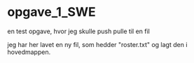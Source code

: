 # opgave_1_SWE
en test opgave, hvor jeg skulle push pulle til en fil

jeg har her lavet en ny fil, som hedder "roster.txt" og
lagt den i hovedmappen.
